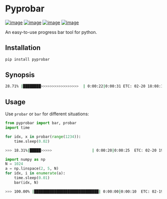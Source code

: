 # Pyprobar

[![image](https://img.shields.io/badge/Pypi-0.1.0.6-green.svg)](https://pypi.org/project/guang)
[![image](https://img.shields.io/badge/python-3.X-blue.svg)](https://www.python.org/)
[![image](https://img.shields.io/badge/license-MIT-blue.svg)](LICENSE)
[![image](https://img.shields.io/badge/author-K.y-orange.svg?style=flat-square&logo=appveyor)](https://github.com/beidongjiedeguang)




An easy-to-use progress bar tool for python.


## Installation

```bash
pip install pyprobar
```

## Synopsis
```bash
28.71% |████████>>>>>>>>>>>>>>>>>  | 0:00:22|0:00:31 ETC: 02-20 18:08:15
```

## Usage

Use `probar` or `bar` for different situations:

  ```python
  from pyprobar import bar, probar
  import time
  
  for idx, x in probar(range(1234)):
      time.sleep(0.02)
  ```
  ```bash
  >>> 18.31%|█████>>>>>                  | 0:00:20|0:00:25  ETC: 02-20 19:00:39
  ```
  ```python
  import numpy as np
  N = 1024
  a = np.linspace(2, 5, N)
  for idx, i in enumerate(a):
      time.sleep(0.01)
      bar(idx, N)
  ```
  ```bash
  >>> 100.00% |█████████████████████████████| 0:00:00|0:00:10  ETC: 02-19 20:33:34 
  ```